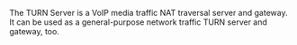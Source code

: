 The TURN Server is a VoIP media traffic NAT traversal server and gateway. It can be used as a general-purpose network traffic TURN server and gateway, too.